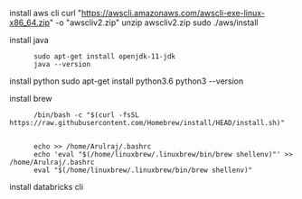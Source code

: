 install aws cli
          curl "https://awscli.amazonaws.com/awscli-exe-linux-x86_64.zip" -o "awscliv2.zip"
          unzip awscliv2.zip
          sudo ./aws/install
          
install java

          sudo apt-get install openjdk-11-jdk
          java --version

install python
          sudo apt-get install python3.6
          python3 --version

install brew

          /bin/bash -c "$(curl -fsSL https://raw.githubusercontent.com/Homebrew/install/HEAD/install.sh)"


          echo >> /home/Arulraj/.bashrc
          echo 'eval "$(/home/linuxbrew/.linuxbrew/bin/brew shellenv)"' >> /home/Arulraj/.bashrc
          eval "$(/home/linuxbrew/.linuxbrew/bin/brew shellenv)"


install databricks cli 

